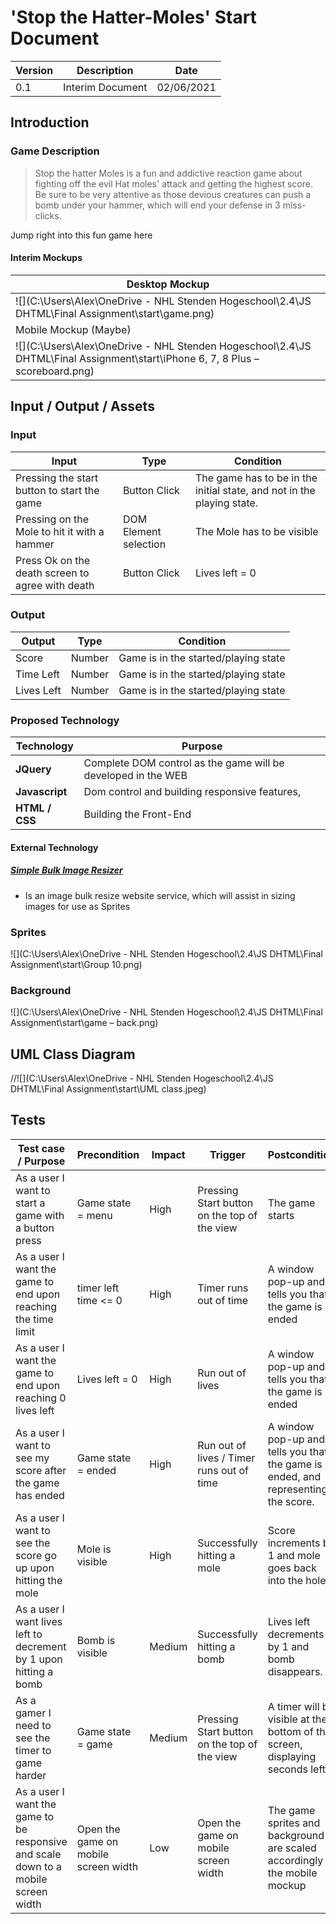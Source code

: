 # 'Stop the Hatter-Moles' Start Document

| Version | Description      | Date       |
| ------- | ---------------- | ---------- |
| 0.1     | Interim Document | 02/06/2021 |



## Introduction

### Game Description

> Stop the hatter Moles is a fun and addictive reaction game about fighting off the evil Hat moles' attack and getting the highest score. Be sure to be very attentive as those devious creatures can push a bomb under your hammer, which will end your defense in 3 miss-clicks. 

Jump right into this fun game here

#### Interim Mockups

| Desktop Mockup                                               |
| ------------------------------------------------------------ |
| ![](C:\Users\Alex\OneDrive - NHL Stenden Hogeschool\2.4\JS DHTML\Final Assignment\start\game.png) |
| Mobile Mockup (Maybe)                                        |
| ![](C:\Users\Alex\OneDrive - NHL Stenden Hogeschool\2.4\JS DHTML\Final Assignment\start\iPhone 6, 7, 8 Plus – scoreboard.png) |



## Input / Output / Assets

### Input 

| Input                                            | Type                  | Condition                                                    |
| ------------------------------------------------ | --------------------- | ------------------------------------------------------------ |
| Pressing the start button to start the game      | Button Click          | The game has to be in the initial state, and not in the playing state. |
| Pressing on the Mole to hit it with a hammer     | DOM Element selection | The Mole has to be visible                                   |
| Press Ok on the death screen to agree with death | Button Click          | Lives left = 0                                               |

### Output

| Output     | Type   | Condition                            |
| ---------- | ------ | ------------------------------------ |
| Score      | Number | Game is in the started/playing state |
| Time Left  | Number | Game is in the started/playing state |
| Lives Left | Number | Game is in the started/playing state |

### Proposed Technology

| Technology         | Purpose                                                      |
| ------------------ | ------------------------------------------------------------ |
| **JQuery**         | Complete DOM control as the game will be developed in the WEB |
| **Javascript**     | Dom control and building responsive features,                |
| **HTML** **/ CSS** | Building the Front-End                                       |

#### External Technology 

##### [Simple Bulk Image Resizer](https://bulkresizephotos.com/en)

- Is an image bulk resize website service, which will assist in sizing images for use as Sprites

### Sprites 

![](C:\Users\Alex\OneDrive - NHL Stenden Hogeschool\2.4\JS DHTML\Final Assignment\start\Group 10.png)

### Background

![](C:\Users\Alex\OneDrive - NHL Stenden Hogeschool\2.4\JS DHTML\Final Assignment\start\game – back.png)

## UML Class Diagram

//![](C:\Users\Alex\OneDrive - NHL Stenden Hogeschool\2.4\JS DHTML\Final Assignment\start\UML class.jpeg)



## Tests

| Test case /  Purpose                                         | Precondition                          | Impact | Trigger                                      | Postcondition                                                |
| ------------------------------------------------------------ | ------------------------------------- | ------ | -------------------------------------------- | ------------------------------------------------------------ |
| As a user I want to start a game with a button press         | Game state = menu                     | High   | Pressing Start button on the top of the view | The game starts                                              |
| As a user I want the game to end upon reaching the time limit | timer left time <= 0                  | High   | Timer runs out of time                       | A window pop-up and tells you that the game is ended         |
| As a user I want the game to end upon reaching 0 lives left  | Lives left = 0                        | High   | Run out of lives                             | A window pop-up and tells you that the game is ended         |
| As a user I want to see my score after the game has ended    | Game state = ended                    | High   | Run out of lives / Timer runs out of time    | A window pop-up and tells you that the game is ended, and representing the score. |
| As a  user I want to see the score go up upon hitting the mole | Mole is visible                       | High   | Successfully hitting a mole                  | Score increments by 1 and mole goes back into the hole       |
| As a user I want lives left to decrement by 1 upon hitting a bomb | Bomb is visible                       | Medium | Successfully hitting a bomb                  | Lives left decrements by 1 and bomb disappears.              |
| As a gamer I need to see the timer to game harder            | Game state = game                     | Medium | Pressing Start button on the top of the view | A timer will be visible at the bottom of the screen, displaying seconds left |
| As a user I want the game to be responsive and scale down to a mobile screen width | Open the game on  mobile screen width | Low    | Open the game on  mobile screen width        | The game sprites and background are scaled accordingly to the mobile mockup |

